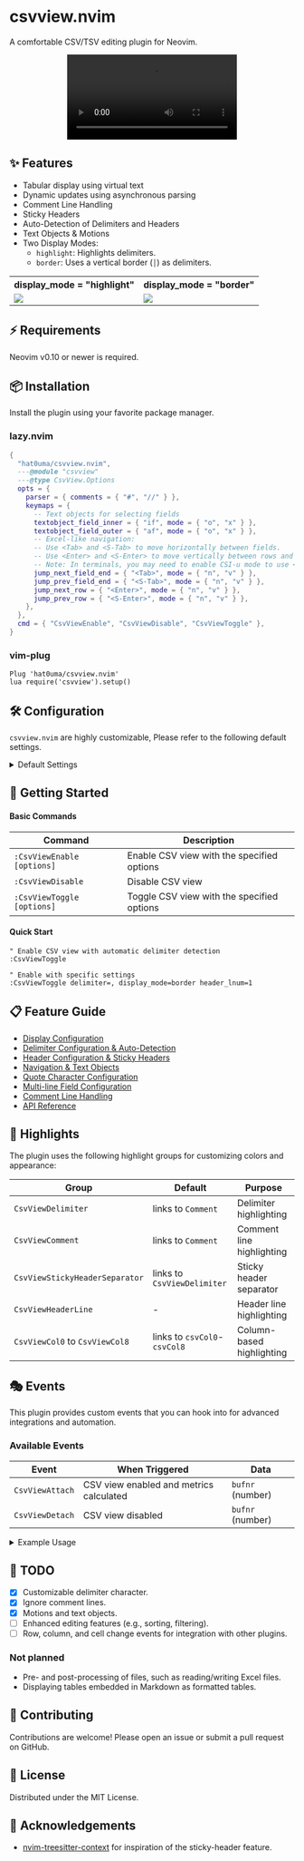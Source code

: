 # csvview.nvim

A comfortable CSV/TSV editing plugin for Neovim.

<div align="center">
  <video controls src="https://github.com/user-attachments/assets/f529b978-9ae4-4413-b73a-f0fa431c900d"></video>
</div>

## ✨ Features

- Tabular display using virtual text
- Dynamic updates using asynchronous parsing
- Comment Line Handling
- Sticky Headers
- Auto-Detection of Delimiters and Headers
- Text Objects & Motions
- Two Display Modes:
  - `highlight`: Highlights delimiters.
  - `border`: Uses a vertical border (`│`) as delimiters.

<table>
  <tr>
    <th>display_mode = "highlight"</th>
    <th>display_mode = "border"</th>
  </tr>
    <td>
      <img src="https://github.com/user-attachments/assets/cb26e430-c3cb-407f-bb80-42c11ba7fa19" />
    </td>
    <td>
      <img src="https://github.com/user-attachments/assets/17e5fc01-9a58-4801-b2a6-3d23ca48e26f" />
    </td>
  </tr>
</table>

## ⚡ Requirements

Neovim v0.10 or newer is required.

## 📦 Installation

Install the plugin using your favorite package manager.

### lazy.nvim

```lua
{
  "hat0uma/csvview.nvim",
  ---@module "csvview"
  ---@type CsvView.Options
  opts = {
    parser = { comments = { "#", "//" } },
    keymaps = {
      -- Text objects for selecting fields
      textobject_field_inner = { "if", mode = { "o", "x" } },
      textobject_field_outer = { "af", mode = { "o", "x" } },
      -- Excel-like navigation:
      -- Use <Tab> and <S-Tab> to move horizontally between fields.
      -- Use <Enter> and <S-Enter> to move vertically between rows and place the cursor at the end of the field.
      -- Note: In terminals, you may need to enable CSI-u mode to use <S-Tab> and <S-Enter>.
      jump_next_field_end = { "<Tab>", mode = { "n", "v" } },
      jump_prev_field_end = { "<S-Tab>", mode = { "n", "v" } },
      jump_next_row = { "<Enter>", mode = { "n", "v" } },
      jump_prev_row = { "<S-Enter>", mode = { "n", "v" } },
    },
  },
  cmd = { "CsvViewEnable", "CsvViewDisable", "CsvViewToggle" },
}
```

### vim-plug

```vim
Plug 'hat0uma/csvview.nvim'
lua require('csvview').setup()
```

## 🛠️  Configuration

`csvview.nvim` are highly customizable, Please refer to the following default settings.

<details>

<summary>Default Settings</summary>

```lua
{
  parser = {
    --- The number of lines that the asynchronous parser processes per cycle.
    --- This setting is used to prevent monopolization of the main thread when displaying large files.
    --- If the UI freezes, try reducing this value.
    --- @type integer
    async_chunksize = 50,

    --- Specifies the delimiter character to separate columns.
    --- This can be configured in one of three ways:
    ---
    --- 1. As a single string for a fixed delimiter.
    ---    e.g., delimiter = ","
    ---
    --- 2. As a function that dynamically returns the delimiter.
    ---    e.g., delimiter = function(bufnr) return "\t" end
    ---
    --- 3. As a table for advanced configuration:
    ---    - `ft`: Maps filetypes to specific delimiters. This has the highest priority.
    ---    - `fallbacks`: An ordered list of delimiters to try for automatic detection
    ---      when no `ft` rule matches. The plugin will test them in sequence and use
    ---      the first one that highest scores based on the number of fields in each line.
    ---
    --- Note: Only fixed-length strings are supported as delimiters.
    --- Regular expressions (e.g., `\s+`) are not currently supported.
    --- @type CsvView.Options.Parser.Delimiter
    delimiter = {
      ft = {
        csv = ",",
        tsv = "\t",
      },
      fallbacks = {
        ",",
        "\t",
        ";",
        "|",
        ":",
        " ",
      },
    },

    --- The quote character
    --- If a field is enclosed in this character, it is treated as a single field and the delimiter in it will be ignored.
    --- e.g:
    ---  quote_char= "'"
    --- You can also specify it on the command line.
    --- e.g:
    --- :CsvViewEnable quote_char='
    --- @type string
    quote_char = '"',

    --- The comment prefix characters
    --- If the line starts with one of these characters, it is treated as a comment.
    --- Comment lines are not displayed in tabular format.
    --- You can also specify it on the command line.
    --- e.g:
    --- :CsvViewEnable comment=#
    --- @type string[]
    comments = {
      -- "#",
      -- "--",
      -- "//",
    },

    --- Maximum lookahead for multi-line fields
    --- This limits how many lines ahead the parser will look when trying to find 
    --- the closing quote of a multi-line field. Setting this too high may cause
    --- performance issues when editing files with unmatched quotes.
    --- @type integer
    max_lookahead = 50,
  },
  view = {
    --- minimum width of a column
    --- @type integer
    min_column_width = 5,

    --- spacing between columns
    --- @type integer
    spacing = 2,

    --- The display method of the delimiter
    --- "highlight" highlights the delimiter
    --- "border" displays the delimiter with `│`
    --- You can also specify it on the command line.
    --- e.g:
    --- :CsvViewEnable display_mode=border
    ---@type CsvView.Options.View.DisplayMode
    display_mode = "highlight",

    --- The line number of the header row
    --- Controls which line should be treated as the header for the CSV table.
    --- This affects both visual styling and the sticky header feature.
    ---
    --- Values:
    --- - `true`: Automatically detect the header line (default)
    --- - `integer`: Specific line number to use as header (1-based)
    --- - `false`: No header line, treat all lines as data rows
    ---
    --- When a header is defined, it will be:
    --- - Highlighted with the CsvViewHeaderLine highlight group
    --- - Used for the sticky header feature if enabled
    --- - Excluded from normal data processing in some contexts
    ---
    --- See also: `view.sticky_header`
    --- @type integer|false|true
    header_lnum = true,

    --- The sticky header feature settings
    --- If `view.header_lnum` is set, the header line is displayed at the top of the window.
    sticky_header = {
      --- Whether to enable the sticky header feature
      --- @type boolean
      enabled = true,

      --- The separator character for the sticky header window
      --- set `false` to disable the separator
      --- @type string|false
      separator = "─",
    },
  },

  --- Keymaps for csvview.
  --- These mappings are only active when csvview is enabled.
  --- You can assign key mappings to each action defined in `opts.actions`.
  --- For example:
  --- ```lua
  --- keymaps = {
  ---   -- Text objects for selecting fields
  ---   textobject_field_inner = { "if", mode = { "o", "x" } },
  ---   textobject_field_outer = { "af", mode = { "o", "x" } },
  ---
  ---   -- Excel-like navigation:
  ---   -- Use <Tab> and <S-Tab> to move horizontally between fields.
  ---   -- Use <Enter> and <S-Enter> to move vertically between rows.
  ---   -- Note: In terminals, you may need to enable CSI-u mode to use <S-Tab> and <S-Enter>.
  ---   jump_next_field_end = { "<Tab>", mode = { "n", "v" } },
  ---   jump_prev_field_end = { "<S-Tab>", mode = { "n", "v" } },
  ---   jump_next_row = { "<Enter>", mode = { "n", "v" } },
  ---   jump_prev_row = { "<S-Enter>", mode = { "n", "v" } },
  ---
  ---   -- Custom key mapping example:
  ---   { "<leader>h", function() print("hello") end, mode = "n" },
  --- }
  --- ```
  --- @type CsvView.Options.Keymaps
  keymaps = {},

  --- Actions for keymaps.
  ---@type CsvView.Options.Actions
  actions = {
    -- See lua/csvview/config.lua
  },
}
```

</details>

## 🎯 Getting Started

#### Basic Commands

| Command                    | Description                                      |
|----------------------------|--------------------------------------------------|
| `:CsvViewEnable [options]` | Enable CSV view with the specified options      |
| `:CsvViewDisable`          | Disable CSV view                                 |
| `:CsvViewToggle [options]` | Toggle CSV view with the specified options      |

#### Quick Start

```vim
" Enable CSV view with automatic delimiter detection
:CsvViewToggle

" Enable with specific settings
:CsvViewToggle delimiter=, display_mode=border header_lnum=1
```

## 📋 Feature Guide

- [Display Configuration](GUIDE.md#display-configuration)
- [Delimiter Configuration & Auto-Detection](GUIDE.md#delimiter-configuration--auto-detection)
- [Header Configuration & Sticky Headers](GUIDE.md#header-configuration--sticky-headers)
- [Navigation & Text Objects](GUIDE.md#navigation--text-objects)
- [Quote Character Configuration](GUIDE.md#quote-character-configuration)
- [Multi-line Field Configuration](GUIDE.md#multi-line-field-configuration)
- [Comment Line Handling](GUIDE.md#comment-line-handling)
- [API Reference](GUIDE.md#api-reference)

## 🌈 Highlights

The plugin uses the following highlight groups for customizing colors and appearance:

| Group                            | Default                    | Purpose                          |
|----------------------------------|----------------------------|----------------------------------|
| `CsvViewDelimiter`               | links to `Comment`         | Delimiter highlighting           |
| `CsvViewComment`                 | links to `Comment`         | Comment line highlighting        |
| `CsvViewStickyHeaderSeparator`   | links to `CsvViewDelimiter`| Sticky header separator          |
| `CsvViewHeaderLine`              | -                          | Header line highlighting         |
| `CsvViewCol0` to `CsvViewCol8`   | links to `csvCol0`-`csvCol8`| Column-based highlighting       |

## 🎭 Events

This plugin provides custom events that you can hook into for advanced integrations and automation.

### Available Events

| Event            | When Triggered                              | Data              |
|------------------|---------------------------------------------|-------------------|
| `CsvViewAttach`  | CSV view enabled and metrics calculated     | `bufnr` (number)  |
| `CsvViewDetach`  | CSV view disabled                           | `bufnr` (number)  |

<details>
<summary>Example Usage</summary>

```lua
-- Simple event logging
local group = vim.api.nvim_create_augroup("CsvViewEvents", {})

vim.api.nvim_create_autocmd("User", {
  pattern = "CsvViewAttach",
  group = group,
  callback = function(args)
    local bufnr = tonumber(args.data)
    print("CSV view enabled for buffer", bufnr)
  end,
})

vim.api.nvim_create_autocmd("User", {
  pattern = "CsvViewDetach", 
  group = group,
  callback = function(args)
    local bufnr = tonumber(args.data)
    print("CSV view disabled for buffer", bufnr)
  end,
})
```

</details>

## 📝 TODO

- [x] Customizable delimiter character.
- [x] Ignore comment lines.
- [x] Motions and text objects.
- [ ] Enhanced editing features (e.g., sorting, filtering).
- [ ] Row, column, and cell change events for integration with other plugins.

### Not planned

- Pre- and post-processing of files, such as reading/writing Excel files.
- Displaying tables embedded in Markdown as formatted tables.

## 🤝 Contributing

Contributions are welcome! Please open an issue or submit a pull request on GitHub.

## 📄 License

Distributed under the MIT License.

## 👏 Acknowledgements

- [nvim-treesitter-context](https://github.com/nvim-treesitter/nvim-treesitter-context) for inspiration of the sticky-header feature.
